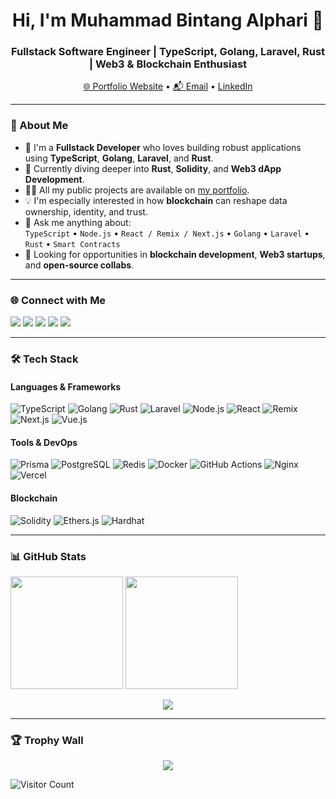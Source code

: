 <h1 align="center">Hi, I'm Muhammad Bintang Alphari 👋</h1>
<h3 align="center">Fullstack Software Engineer | TypeScript, Golang, Laravel, Rust | Web3 & Blockchain Enthusiast</h3>

<p align="center">
  <a href="https://remix-portofolio-alphari.vercel.app" target="_blank">🌐 Portfolio Website</a> • 
  <a href="mailto:alphari404@gmail.com">📬 Email</a> • 
  <a href="https://www.linkedin.com/in/muhammadbintangalphari" target="_blank">LinkedIn</a>
</p>

---

### 🚀 About Me

- 🔭 I'm a **Fullstack Developer** who loves building robust applications using **TypeScript**, **Golang**, **Laravel**, and **Rust**.
- 🌱 Currently diving deeper into **Rust**, **Solidity**, and **Web3 dApp Development**.
- 👨‍💻 All my public projects are available on [my portfolio](https://remix-portofolio-alphari.vercel.app/).
- 💡 I'm especially interested in how **blockchain** can reshape data ownership, identity, and trust.
- 🧠 Ask me anything about:  
  `TypeScript` • `Node.js` • `React / Remix / Next.js` • `Golang` • `Laravel` • `Rust` • `Smart Contracts`
- 🎯 Looking for opportunities in **blockchain development**, **Web3 startups**, and **open-source collabs**.

---

### 🌐 Connect with Me

<p>
  <a href="https://linkedin.com/in/muhammadbintangalphari" target="blank"><img src="https://img.shields.io/badge/-LinkedIn-blue?style=flat&logo=linkedin&logoColor=white" /></a>
  <a href="https://instagram.com/balphari" target="blank"><img src="https://img.shields.io/badge/-Instagram-E4405F?style=flat&logo=instagram&logoColor=white" /></a>
  <a href="https://fb.com/alphari.933660" target="blank"><img src="https://img.shields.io/badge/-Facebook-1877F2?style=flat&logo=facebook&logoColor=white" /></a>
  <a href="https://leetcode.com/u/alpharii/" target="blank"><img src="https://img.shields.io/badge/-LeetCode-FFA116?style=flat&logo=leetcode&logoColor=black" /></a>
  <a href="https://www.codewars.com/users/Alpharii" target="blank"><img src="https://img.shields.io/badge/-Codewars-B1361E?style=flat&logo=codewars&logoColor=white" /></a>
</p>

---

### 🛠️ Tech Stack

#### Languages & Frameworks
![TypeScript](https://img.shields.io/badge/TypeScript-3178C6?style=for-the-badge&logo=typescript&logoColor=white)
![Golang](https://img.shields.io/badge/Go-00ADD8?style=for-the-badge&logo=go&logoColor=white)
![Rust](https://img.shields.io/badge/Rust-000000?style=for-the-badge&logo=rust&logoColor=white)
![Laravel](https://img.shields.io/badge/Laravel-FF2D20?style=for-the-badge&logo=laravel&logoColor=white)
![Node.js](https://img.shields.io/badge/Node.js-339933?style=for-the-badge&logo=node.js&logoColor=white)
![React](https://img.shields.io/badge/React-20232a?style=for-the-badge&logo=react&logoColor=61DAFB)
![Remix](https://img.shields.io/badge/Remix-000000?style=for-the-badge&logo=remix&logoColor=white)
![Next.js](https://img.shields.io/badge/Next.js-000?style=for-the-badge&logo=nextdotjs&logoColor=white)
![Vue.js](https://img.shields.io/badge/Vue.js-4FC08D?style=for-the-badge&logo=vue.js&logoColor=white)

#### Tools & DevOps
![Prisma](https://img.shields.io/badge/Prisma-3982CE?style=for-the-badge&logo=Prisma&logoColor=white)
![PostgreSQL](https://img.shields.io/badge/PostgreSQL-336791?style=for-the-badge&logo=postgresql&logoColor=white)
![Redis](https://img.shields.io/badge/Redis-DC382D?style=for-the-badge&logo=redis&logoColor=white)
![Docker](https://img.shields.io/badge/Docker-2496ED?style=for-the-badge&logo=docker&logoColor=white)
![GitHub Actions](https://img.shields.io/badge/GitHub_Actions-2088FF?style=for-the-badge&logo=github-actions&logoColor=white)
![Nginx](https://img.shields.io/badge/Nginx-009639?style=for-the-badge&logo=nginx&logoColor=white)
![Vercel](https://img.shields.io/badge/Vercel-000000?style=for-the-badge&logo=vercel&logoColor=white)

#### Blockchain
![Solidity](https://img.shields.io/badge/Solidity-363636?style=for-the-badge&logo=solidity&logoColor=white)
![Ethers.js](https://img.shields.io/badge/Ethers.js-222222?style=for-the-badge)
![Hardhat](https://img.shields.io/badge/Hardhat-f3f3f3?style=for-the-badge&logo=ethereum&logoColor=black)

---

### 📊 GitHub Stats

<p>
  <img src="https://github-readme-stats.vercel.app/api?username=alpharii&show_icons=true&theme=tokyonight" height="180" />
  <img src="https://github-readme-stats.vercel.app/api/top-langs/?username=alpharii&layout=compact&theme=tokyonight" height="180" />
</p>

<p align="center">
  <img src="https://github-readme-streak-stats.herokuapp.com/?user=alpharii&theme=tokyonight" />
</p>

---

### 🏆 Trophy Wall
<p align="center">
  <img src="https://github-profile-trophy.vercel.app/?username=alpharii&theme=gruvbox&column=7&margin-w=10&margin-h=10" />
</p>

![Visitor Count](https://visitor-badge.laobi.icu/badge?page_id=Alpharii.Alpharii)
